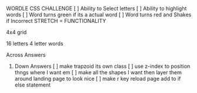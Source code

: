 WORDLE CSS CHALLENGE
[ ] Ability to Select letters
[ ] Ability to highlight words
[ ] Word turns green if its a actual word
[ ] Word turns red and Shakes if Incorrect
STRETCH = FUNCTIONALITY

4x4 grid

16 letters
4 letter words

Across Answers

1.  Down Answers
[   ] make trapzoid its own class 
[   ] use z-index to position thngs where I want em
[   ] make all the shapes I want then layer them around landing page to look nice
[   ] make r key reload page add to if else statement 